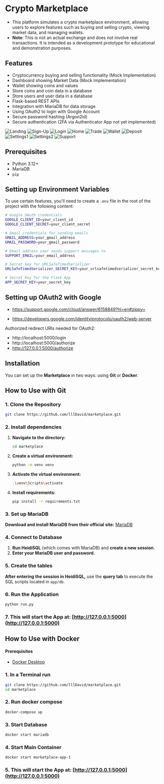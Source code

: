 # Crypto Marketplace

- This platform simulates a crypto marketplace environment, allowing users to explore features such as buying and selling crypto, viewing market data, and managing wallets. 
- **Note**: This is not an actual exchange and does not involve real transactions. It is intended as a development prototype for educational and demonstration purposes.

## Features
- Cryptocurrency buying and selling functionality (Mock Implementation) 
- Dashboard showing Market Data (Mock Implementation) 
- Wallet showing coins and values 
- Store coins and coin data in a database
- Store users and user data in a database
- Flask-based REST APIs
- Integration with MariaDB for data storage 
- Using OAuth2 to login with Google Account
- Secure password hashing (Argon2id) 
- Secure authentication (2FA via Authenticator App not yet implemented) 

![Landing](images/landing.png)
![Sign-Up](images/signup.png)
![Login](images/login.png)
![Home](images/home.png)
![Trade](images/trade.png)
![Wallet](images/wallet.png)
![Deposit](images/deposit.png)
![Settings1](images/settings.png)
![Settings2](images/settings2.png)
![Support](images/support.png)



## Prerequisites
- Python 3.12+
- MariaDB
- `pip`

## Setting up Environment Variables

To use certain features, you'll need to create a `.env` file in the root of the project with the following content: 

```bash
# Google OAuth credentials
GOOGLE_CLIENT_ID=your_client_id
GOOGLE_CLIENT_SECRET=your_client_secret

# Gmail credentials for sending emails
GMAIL_ADDRESS=your_gmail_address
GMAIL_PASSWORD=your_gmail_password

# Email address user sends support messages to
SUPPORT_EMAIL=your_email_address

# Secret key for URLSafeTimedSerializer
URLSafeTimedSerializer_SECRET_KEY=your_urlsafetimedserializer_secret_key

# Secret Key for the Flask App
APP_SECRET_KEY=your_secret_key

```

## Setting up OAuth2 with Google

- https://support.google.com/cloud/answer/6158849?hl=en#zippy=

- https://developers.google.com/identity/protocols/oauth2/web-server

Authorized redirect URIs needed for OAuth2:

- http://localhost:5000/login
- http://localhost:5000/authorize
- http://127.0.0.1:5000/authorize


## Installation

You can set up the **Marketplace** in two ways: using **Git** or **Docker**.

## How to Use with Git

### 1. Clone the Repository

```bash
git clone https://github.com/lllDavid/marketplace.git
```

### 2. Install dependencies

1. **Navigate to the directory:**
    ```bash
    cd marketplace
    ```

2. **Create a virtual environment:**
    ```bash
    python -m venv venv
    ```

3. **Activate the virtual environment:**
    ```bash
    .\venv\Scripts\activate
    ```

4. **Install requirements:**
    ```bash
    pip install -r requirements.txt
    ```

### 3. Set up MariaDB

**Download and install MariaDB from their official site:**
    [MariaDB](https://mariadb.com/downloads/)


### 4. Connect to Database

1. **Run HeidiSQL** (which comes with MariaDB) and **create a new session**.
2. **Enter your MariaDB user and password.**

### 5. Create the tables

**After entering the session in HeidiSQL,** use the **query tab** to execute the SQL scripts located in `app/db`.

### 6. Run the Application

```bash
python run.py
```

### 7. This will start the App at: [http://127.0.0.1:5000](http://127.0.0.1:5000)

## How to Use with Docker

#### Prerequisites
- [Docker Desktop](https://www.docker.com/products/docker-desktop/)

### 1. In a Terminal run

```bash
git clone https://github.com/lllDavid/marketplace.git
cd marketplace
```

### 2. Run docker compose

```bash
docker-compose up 
```

### 3. Start Database

```bash
docker start mariadb
```

### 4. Start Main Container
```bash
docker start marketplace-app-1
```

### 5. This will start the App at: [http://127.0.0.1:5000](http://127.0.0.1:5000)


